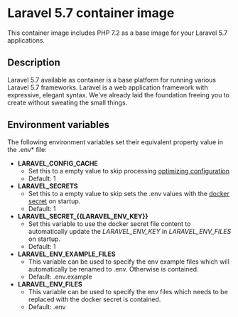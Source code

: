 Laravel 5.7 container image
================

This container image includes PHP 7.2 as a base image for your Laravel 5.7 applications.

Description
-----------

Laravel 5.7 available as container is a base platform for
running various Laravel 5.7 frameworks.
Laravel is a web application framework with expressive, elegant syntax.
We’ve already laid the foundation freeing you to create without sweating the small things.

Environment variables
---------------------

The following environment variables set their equivalent property value in the .env* file:
* **LARAVEL_CONFIG_CACHE**
  * Set this to a empty value to skip processing [optimizing configuration](https://laravel.com/docs/5.7/deployment#optimizing-configuration-loading)
  * Default: 1
* **LARAVEL_SECRETS**
  * Set this to a empty value to skip sets the .env values with the [docker secret](https://docs.docker.com/engine/swarm/secrets/#how-docker-manages-secrets) on startup.
  * Default: 1
* **LARAVEL_SECRET_{{LARAVEL_ENV_KEY}}**
  * Set this variable to use the docker secret file content to automatically update the *LARAVEL_ENV_KEY* in *LARAVEL_ENV_FILES* on startup.
  * Default: 1  
* **LARAVEL_ENV_EXAMPLE_FILES**
  * This variable can be used to specify the env example files which will automatically be renamed to .env. Otherwise is contained.
  * Default: .env.example
* **LARAVEL_ENV_FILES**
  * This variable can be used to specify the env files which needs to be replaced with the docker secret is contained.
  * Default: .env
